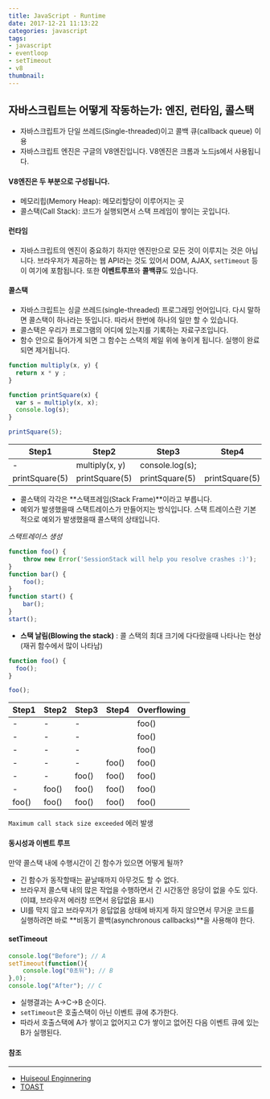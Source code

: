 ```yaml
---
title: JavaScript - Runtime
date: 2017-12-21 11:13:22
categories: javascript
tags:
- javascript
- eventloop
- setTimeout
- v8
thumbnail:
---
```


## 자바스크립트는 어떻게 작동하는가: 엔진, 런타임, 콜스택

* 자바스크립트가 단일 쓰레드(Single-threaded)이고 콜백 큐(callback queue) 이용
* 자바스크립트 엔진은 구글의 V8엔진입니다. V8엔진은 크롬과 노드js에서 사용됩니다.

#### V8엔진은 두 부분으로 구성됩니다.

* 메모리힙(Memory Heap): 메모리할당이 이루어지는 곳
* 콜스택(Call Stack): 코드가 실행되면서 스택 프레임이 쌓이는 곳입니다.

#### 런타임

* 자바스크립트의 엔진이 중요하기 하지만 엔진만으로 모든 것이 이루지는 것은 아닙니다. 브라우저가 제공하는 웹 API라는 것도 있어서 DOM, AJAX, `setTimeout` 등이 여기에 포함됩니다. 또한 **이벤트루프**와 **콜백큐**도 있습니다.

#### 콜스택

* 자바스크립트는 싱글 쓰레드(single-threaded) 프로그래밍 언어입니다. 다시 말하면 콜스택이 하나라는 뜻입니다. 따라서 한번에 하나의 일만 할 수 있습니다.
* 콜스택은 우리가 프로그램의 어디에 있는지를 기록하는 자료구조입니다.
* 함수 안으로 들어가게 되면 그 함수는 스택의 제일 위에 놓이게 됩니다. 실행이 완료되면 제거됩니다.

``` js
function multiply(x, y) {
  return x * y ;
}

function printSquare(x) {
  var s = multiply(x, x);
  console.log(s);
}

printSquare(5);
```

| Step1          | Step2          | Step3           | Step4          | Step5 |
| -------------- | -------------- | --------------- | -------------- | ----- |
| -              | multiply(x, y) | console.log(s); |                |
| printSquare(5) | printSquare(5) | printSquare(5)  | printSquare(5) |       |

* 콜스택의 각각은 **스택프레임(Stack Frame)**이라고 부릅니다.
* 예외가 발생했을때 스택트레이스가 만들어지는 방식입니다. 스택 트레이스란 기본적으로 예외가 발생했을때 콜스택의 상태입니다.

*스택트레이스 생성*
``` js
function foo() {
    throw new Error('SessionStack will help you resolve crashes :)');
}
function bar() {
    foo();
}
function start() {
    bar();
}
start();
```

* **스택 날림(Blowing the stack)** : 콜 스택의 최대 크기에 다다랐을때 나타나는 현상(재귀 함수에서 많이 나타남)

``` js
function foo() {
  foo();
}

foo();
```

| Step1 | Step2 | Step3 | Step4 | Overflowing |
| ----- | ----- | ----- | ----- | ----------- |
| -     | -     | -     |       | foo()       |
| -     | -     | -     |       | foo()       |
| -     | -     | -     |       | foo()       |
| -     | -     | -     | foo() | foo()       |
| -     | -     | foo() | foo() | foo()       |
| -     | foo() | foo() | foo() | foo()       |
| foo() | foo() | foo() | foo() | foo()       |

`Maximum call stack size exceeded` 에러 발생

#### 동시성과 이벤트 루프

만약 콜스택 내에 수행시간이 긴 함수가 있으면 어떻게 될까?

* 긴 함수가 동작할때는 끝날때까지 아무것도 할 수 없다.
* 브라우저 콜스택 내의 많은 작업을 수행하면서 긴 시간동안 응당이 없을 수도 있다.(이떄, 브라우저 에러창 뜨면서 응답없음 표시)
* UI를 막지 않고 브라우저가 응답없음 상태에 바지게 하지 않으면서 무거운 코드를 실행하려면 바로 **비동기 콜백(asynchronous callbacks)**을 사용해야 한다.

#### setTimeout

``` js
console.log("Before"); // A
setTimeout(function(){
	console.log("0초뒤"); // B
},0);
console.log("After"); // C
```

* 실행결과는 A->C->B 순이다.
* `setTimeout`은 호출스택이 아닌 이벤트 큐에 추가한다.
* 따라서 호출스택에 A가 쌓이고 없어지고 C가 쌓이고 없어진 다음 이벤트 큐에 있는 B가 실행된다.


#### 참조
---
* [Huiseoul Enginnering](https://engineering.huiseoul.com/%EC%9E%90%EB%B0%94%EC%8A%A4%ED%81%AC%EB%A6%BD%ED%8A%B8%EB%8A%94-%EC%96%B4%EB%96%BB%EA%B2%8C-%EC%9E%91%EB%8F%99%ED%95%98%EB%8A%94%EA%B0%80-%EC%97%94%EC%A7%84-%EB%9F%B0%ED%83%80%EC%9E%84-%EC%BD%9C%EC%8A%A4%ED%83%9D-%EA%B0%9C%EA%B4%80-ea47917c8442)
* [TOAST](http://meetup.toast.com/posts/89)
